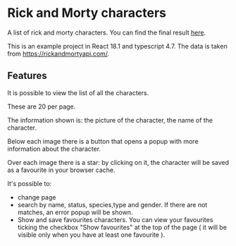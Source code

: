 # Rick and Morty characters
A list of rick and morty characters. You can find the final result [here](https://dinuovos.github.io/rick-and-morty-characters/).

This is an example project in React 18.1 and typescript 4.7.
The data is taken from https://rickandmortyapi.com/.
## Features
It is possible to view the list of all the characters.

These are 20 per page. 

The information shown is: the picture of the character, the name of the character.

Below each image there is a button that opens a popup with more information about the character.

Over each image there is a star: by clicking on it, the character will be saved as a favourite in your browser cache.

It's possible to:
- change page
- search by name, status, species,type and gender. If there are not matches, an error popup will be shown.
- Show and save favourites characters. You can view your favourites ticking the checkbox "Show favourites" at the top of the page ( it will be visible only when you have at least one favourite ).

